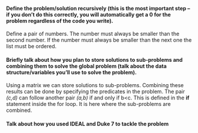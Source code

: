 #### Define the problem/solution recursively (this is the most important step – if you don’t do this correctly, you will automatically get a 0 for the problem regardless of the code you write).

Define a pair of numbers. The number must always be smaller than the second number. If the number must always be smaller than the next one the list must be ordered.


#### Briefly talk about how you plan to store solutions to sub-problems and combining them to solve the global problem (talk about the data structure/variables you’ll use to solve the problem).

Using a matrix we can store solutions to sub-problems. Combining these results can be done by specifying the predicates in the problem. The pair *(c,d)* can follow another pair *(a,b)* if and only if b<c.
This is defined in the **if** statement inside the for loop. It is here where the sub-problems are combined. 

#### Talk about how you used IDEAL and Duke 7 to tackle the problem

